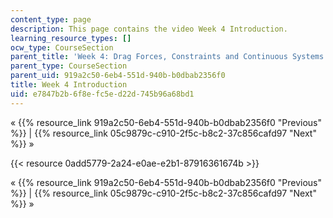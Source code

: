 ```yaml
---
content_type: page
description: This page contains the video Week 4 Introduction.
learning_resource_types: []
ocw_type: CourseSection
parent_title: 'Week 4: Drag Forces, Constraints and Continuous Systems'
parent_type: CourseSection
parent_uid: 919a2c50-6eb4-551d-940b-b0dbab2356f0
title: Week 4 Introduction
uid: e7847b2b-6f8e-fc5e-d22d-745b96a68bd1
---
```


« {{% resource_link 919a2c50-6eb4-551d-940b-b0dbab2356f0 "Previous" %}} | {{% resource_link 05c9879c-c910-2f5c-b8c2-37c856cafd97 "Next" %}} »

{{< resource 0add5779-2a24-e0ae-e2b1-87916361674b >}}

« {{% resource_link 919a2c50-6eb4-551d-940b-b0dbab2356f0 "Previous" %}} | {{% resource_link 05c9879c-c910-2f5c-b8c2-37c856cafd97 "Next" %}} »